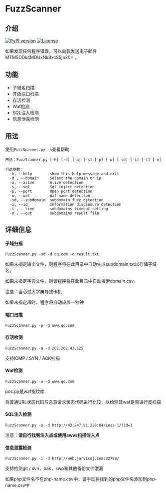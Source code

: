 # FuzzScanner

##  介绍
[![PyPI version](https://img.shields.io/badge/python-3-blue.svg)](https://www.python.org/)  [![License](https://img.shields.io/badge/license-GPLv2-red.svg)](https://raw.githubusercontent.com/sqlmapproject/sqlmap/master/LICENSE) 

如果发现任何程序错误，可以向我发送电子邮件 MTM5ODk4MDUxNkBxcS5jb20=  。

## 功能

- 子域名扫描
- 开放端口扫描
- 存活检测
- Waf检测
- SQL注入检测
- 信息泄露检测

## 用法

使用`FuzzScanner.py -h`查看帮助

```
用法：FuzzScanner.py [-h] [-d] [-a] [-s] [-p] [-w] [-sd] [-i] [-t] [-o]

可选参数：
  -h, --help        show this help message and exit
  -d , --domain     Select the domain or ip
  -a, --alive       Alive detection
  -s, --sql         Sql inject detection
  -p, --port        Open port detection
  -w, --waf         Waf name detection
  -sd, --subdomain  subdomain fuzz detection
  -i, --id          Information disclosure detection
  -t , --time       subdomains timeout setting
  -o , --out        subdomains result file
```

## 详细信息

#### 子域扫描

```
FuzzScanner.py -sd -d qq.com -o result.txt
```

如果未指定输出文件，则程序将在此目录中自动生成subdomain.txt以存储子域名。

如果未指定字典文件，则该程序将在此目录中自动搜索domain.csv。

注意：当心过大字典导致卡机

如果未指定超时，程序将自动设置一秒钟

#### 端口扫描

```
FuzzScanner.py -p -d www.qq.com
```

#### 存活检测

```
FuzzScanner.py -a -d 202.202.43.125
```

支持ICMP / SYN / ACK扫描

#### Waf检测

```
FuzzScanner.py -w -d www.qq.com
```

poc.py是waf指纹库

将普通URL状态代码与恶意请求状态代码进行比较，以检测其waf是否进行反扫描

#### SQL注入检测

```
FuzzScanner.py -s -d http://43.247.91.228:84/Less-1/?id=1
```

注意：**请自行找到注入点或使用awvs扫描注入点**

#### 信息泄露检测

```
FuzzScanner.py -i -d http://web.jarvisoj.com:32798/
```

支持检测git / svn，bak，swp和其他备份文件泄漏

如果php文件名不在php-name.csv中，请手动将找到的php文件名添加到php-name.csv中